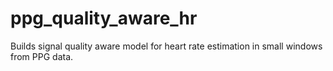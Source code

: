 # ppg_quality_aware_hr
Builds signal quality aware model for heart rate estimation in small windows from PPG data.
